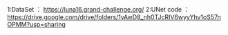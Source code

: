 1:DataSet ： https://luna16.grand-challenge.org/
2:UNet code ：https://drive.google.com/drive/folders/1yAwD8_nh0TJcRIV6wyyYhv1oS57nOPMM?usp=sharing
